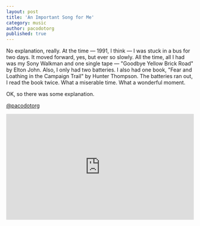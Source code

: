```yaml
---
layout: post
title: 'An Important Song for Me'
category: music
author: pacodotorg
published: true
---
```


No explanation, really. At the time — 1991, I think — I was stuck in a bus for two days. It moved forward, yes, but ever so slowly. All the time, all I had was my Sony Walkman and one single tape — "Goodbye Yellow Brick Road" by Elton John. Also, I only had two batteries. I also had one book, "Fear and Loathing in the Campaign Trail" by Hunter Thompson. The batteries ran out, I read the book twice. What a miserable time. What a wonderful moment.

OK, so there was some explanation.

[@pacodotorg](https://twitter.com/pacodotorg)

<style>.embed-container { position: relative; padding-bottom: 56.25%; height: 0; overflow: hidden; width: 100%; } .embed-container iframe, .embed-container object, .embed-container embed { position: absolute; top: 0; left: 0; width: 100%; height: 100%; }</style><div class='embed-container'><iframe src='https://www.youtube.com/embed/grc2rYZOWc8' frameborder='0' allowfullscreen></iframe><br clear = "all">
